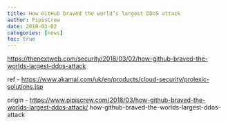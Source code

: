 ```yaml
---
title: How GitHub braved the world’s largest DDoS attack
author: PipisCrew
date: 2018-03-02
categories: [news]
toc: true
---
```


https://thenextweb.com/security/2018/03/02/how-github-braved-the-worlds-largest-ddos-attack

ref - https://www.akamai.com/uk/en/products/cloud-security/prolexic-solutions.jsp

origin - https://www.pipiscrew.com/2018/03/how-github-braved-the-worlds-largest-ddos-attack/ how-github-braved-the-worlds-largest-ddos-attack